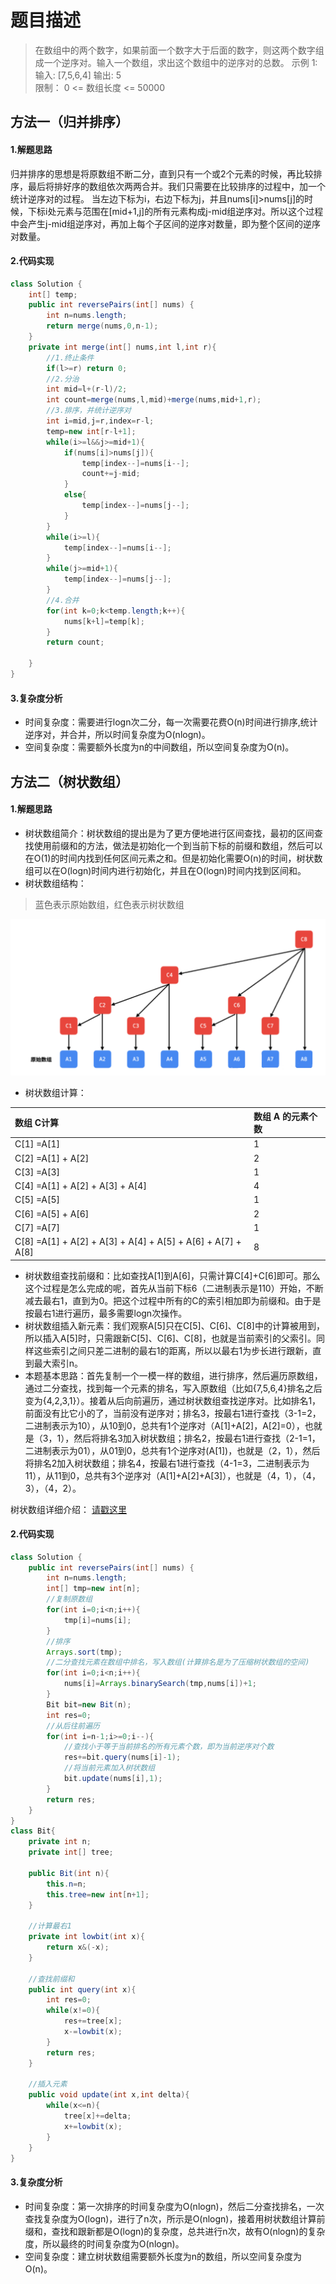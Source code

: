 # 题目描述
> 在数组中的两个数字，如果前面一个数字大于后面的数字，则这两个数字组成一个逆序对。输入一个数组，求出这个数组中的逆序对的总数。
> 示例 1:
> 输入: [7,5,6,4] 
> 输出: 5  
> 限制：
> 0 <= 数组长度 <= 50000

## 方法一（归并排序）
#### 1.解题思路
归并排序的思想是将原数组不断二分，直到只有一个或2个元素的时候，再比较排序，最后将排好序的数组依次两两合并。我们只需要在比较排序的过程中，加一个统计逆序对的过程。
当左边下标为i，右边下标为j，并且nums[i]>nums[j]的时候，下标i处元素与范围在[mid+1,j]的所有元素构成j-mid组逆序对。所以这个过程中会产生j-mid组逆序对，再加上每个子区间的逆序对数量，即为整个区间的逆序对数量。
#### 2.代码实现

```java
class Solution {
    int[] temp;
    public int reversePairs(int[] nums) {
        int n=nums.length;
        return merge(nums,0,n-1);
    }
    private int merge(int[] nums,int l,int r){
    	//1.终止条件
        if(l>=r) return 0;
        //2.分治
        int mid=l+(r-l)/2;
        int count=merge(nums,l,mid)+merge(nums,mid+1,r);      
        //3.排序，并统计逆序对
        int i=mid,j=r,index=r-l;
        temp=new int[r-l+1];
        while(i>=l&&j>=mid+1){
            if(nums[i]>nums[j]){
                temp[index--]=nums[i--];
                count+=j-mid;
            }
            else{
                temp[index--]=nums[j--];
            }
        }
        while(i>=l){
            temp[index--]=nums[i--];
        }
        while(j>=mid+1){
            temp[index--]=nums[j--];
        }
        //4.合并
        for(int k=0;k<temp.length;k++){
            nums[k+l]=temp[k];
        }
        return count;

    }
}
```
#### 3.复杂度分析

 - 时间复杂度：需要进行logn次二分，每一次需要花费O(n)时间进行排序,统计逆序对，并合并，所以时间复杂度为O(nlogn)。
 - 空间复杂度：需要额外长度为n的中间数组，所以空间复杂度为O(n)。

## 方法二（树状数组）
#### 1.解题思路

 - 树状数组简介：树状数组的提出是为了更方便地进行区间查找，最初的区间查找使用前缀和的方法，做法是初始化一个到当前下标的前缀和数组，然后可以在O(1)的时间内找到任何区间元素之和。但是初始化需要O(n)的时间，树状数组可以在O(logn)时间内进行初始化，并且在O(logn)时间内找到区间和。
 - 树状数组结构：
  > 蓝色表示原始数组，红色表示树状数组

![1677159534434](../../src/1677159534434.jpg)
- 树状数组计算：

| 数组 C计算                                                  | 数组 A 的元素个数 |
| :---------------------------------------------------------- | :---------------- |
| C[1] =A[1]                                                  | 1                 |
| C[2] =A[1] + A[2]                                           | 2                 |
| C[3] =A[3]                                                  | 1                 |
| C[4] =A[1] + A[2] + A[3] + A[4]                             | 4                 |
| C[5] =A[5]                                                  | 1                 |
| C[6] =A[5] + A[6]                                           | 2                 |
| C[7] =A[7]                                                  | 1                 |
| C[8] =A[1] + A[2] + A[3] + A[4] + A[5] + A[6] + A[7] + A[8] | 8                 |

- 树状数组查找前缀和：比如查找A[1]到A[6]，只需计算C[4]+C[6]即可。那么这个过程是怎么完成的呢，首先从当前下标6（二进制表示是110）开始，不断减去最右1，直到为0。把这个过程中所有的C的索引相加即为前缀和。由于是按最右1进行遍历，最多需要logn次操作。
- 树状数组插入新元素：我们观察A[5]只在C[5]、C[6]、C[8]中的计算被用到，所以插入A[5]时，只需跟新C[5]、C[6]、C[8]，也就是当前索引的父索引。同样这些索引之间只差二进制的最右1的距离，所以以最右1为步长进行跟新，直到最大索引n。
- 本题基本思路：首先复制一个一模一样的数组，进行排序，然后遍历原数组，通过二分查找，找到每一个元素的排名，写入原数组（比如{7,5,6,4}排名之后变为{4,2,3,1}）。接着从后向前遍历，通过树状数组查找逆序对。比如排名1，前面没有比它小的了，当前没有逆序对；排名3，按最右1进行查找（3-1=2，二进制表示为10），从10到0，总共有1个逆序对（A[1]+A[2]，A[2]=0），也就是（3，1），然后将排名3加入树状数组；排名2，按最右1进行查找（2-1=1，二进制表示为01），从01到0，总共有1个逆序对(A[1])，也就是（2，1），然后将排名2加入树状数组；排名4，按最右1进行查找（4-1=3，二进制表示为11），从11到0，总共有3个逆序对（A[1]+A[2]+A[3]），也就是（4，1），（4，3），（4，2）。

树状数组详细介绍： [请戳这里](https://leetcode-cn.com/problems/count-of-smaller-numbers-after-self/solution/shu-zhuang-shu-zu-by-liweiwei1419/)
#### 2.代码实现

```java
class Solution {
    public int reversePairs(int[] nums) {
        int n=nums.length;
        int[] tmp=new int[n];
        //复制原数组
        for(int i=0;i<n;i++){
            tmp[i]=nums[i];
        }
        //排序
        Arrays.sort(tmp);
        //二分查找元素在数组中排名，写入数组(计算排名是为了压缩树状数组的空间)
        for(int i=0;i<n;i++){
            nums[i]=Arrays.binarySearch(tmp,nums[i])+1;
        }
        Bit bit=new Bit(n);
        int res=0;
        //从后往前遍历
        for(int i=n-1;i>=0;i--){
        	//查找小于等于当前排名的所有元素个数，即为当前逆序对个数
            res+=bit.query(nums[i]-1);
            //将当前元素加入树状数组
            bit.update(nums[i],1);
        }
        return res;
    }
}
class Bit{
    private int n;
    private int[] tree;

    public Bit(int n){
        this.n=n;
        this.tree=new int[n+1];
    }

	//计算最右1
    private int lowbit(int x){
        return x&(-x);
    }
	
	//查找前缀和
    public int query(int x){
        int res=0;
        while(x!=0){
            res+=tree[x];
            x-=lowbit(x);
        }
        return res;
    }

	//插入元素
    public void update(int x,int delta){
        while(x<=n){
            tree[x]+=delta;
            x+=lowbit(x);
        }
    }
}
```
#### 3.复杂度分析

 - 时间复杂度：第一次排序的时间复杂度为O(nlogn)，然后二分查找排名，一次查找复杂度为O(logn)，进行了n次，所示是O(nlogn)，接着用树状数组计算前缀和，查找和跟新都是O(logn)的复杂度，总共进行n次，故有O(nlogn)的复杂度，所以最终的时间复杂度为O(nlogn)。
 - 空间复杂度：建立树状数组需要额外长度为n的数组，所以空间复杂度为O(n)。
